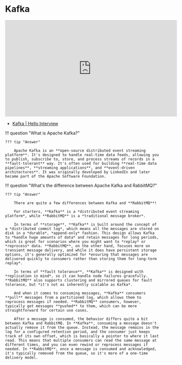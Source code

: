# Kafka

<iframe width="560" height="315" src="https://www.youtube.com/embed/DU8o-OTeoCc?si=RA3p-h8q6szboXDY" title="YouTube video player" frameborder="0" allow="accelerometer; autoplay; clipboard-write; encrypted-media; gyroscope; picture-in-picture; web-share" referrerpolicy="strict-origin-when-cross-origin" allowfullscreen></iframe>

- [Kafka | Hello Interview](https://www.hellointerview.com/learn/system-design/deep-dives/kafka)

!!! question "What is Apache Kafka?"

    ??? tip "Answer"

        Apache Kafka is an **open-source distributed event streaming platform**. It's designed to handle real-time data feeds, allowing you to publish, subscribe to, store, and process streams of records in a **fault-tolerant** way. It's often used for building **real-time data pipelines**, **streaming applications**, and **event-driven architectures**. It was originally developed by LinkedIn and later became part of the Apache Software Foundation.


!!! question "What's the difference between Apache Kafka and RabbitMQ?"

    ??? tip "Answer"

        There are quite a few differences between Kafka and **RabbitMQ**!

        For starters, **Kafka** is a *distributed event streaming platform*, while **RabbitMQ** is a *traditional message broker*.

        In terms of **storage**, **Kafka** is built around the concept of a *distributed commit log*, which means all the messages are stored on disk in a *durable*, *append-only* fashion. This design allows Kafka to *handle huge amounts of data* and retain messages for long periods, which is great for scenarios where you might want to *replay* or *reprocess* data. **RabbitMQ**, on the other hand, focuses more on transient message delivery, and while it does have persistent storage options, it's generally optimized for *ensuring that messages are delivered quickly to consumers rather than storing them for long-term replay*.

        In terms of **fault tolerance**, **Kafka** is designed with *replication in mind*, so it can handle node failures gracefully. **RabbitMQ** also supports clustering and mirrored queues for fault tolerance, but *it's not as inherently scalable as Kafka*.

        And when it comes to consuming messages, **Kafka** consumers **pull** messages from a partitioned log, which allows them to reprocess messages if needed. **RabbitMQ** consumers, however, typically get messages **pushed** to them, which can be more straightforward for certain use cases.

        After a message is consumed, the behavior differs quite a bit between Kafka and RabbitMQ. In **Kafka**, consuming a message doesn't actually remove it from the queue. Instead, the message remains in the log for a configured retention period, and the consumer just keeps track of its own offset, which is basically a pointer to where it last read. This means that multiple consumers can read the same message at different times, and you can even rewind or reprocess messages if needed. In **RabbitMQ**, once a message is consumed and acknowledged, it's typically removed from the queue, so it's more of a one-time delivery model.
